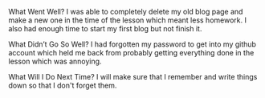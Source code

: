 What Went Well?
I was able to completely delete my old blog page and make a new one in the time of the lesson which meant less homework. I also had enough time to start my first blog but not finish it.

What Didn’t Go So Well?
I had forgotten my password to get into my github account which held me back from probably getting everything done in the lesson which was annoying.

What Will I Do Next Time?
I will make sure that I remember and write things down so that I don't forget them.
